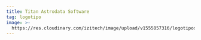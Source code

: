 ```yaml
---
title: Titan Astrodata Software
tag: logotipo
image: >-
  https://res.cloudinary.com/izitech/image/upload/v1555857316/logotipos/TitanAstroDataSoftware.png
---
```


